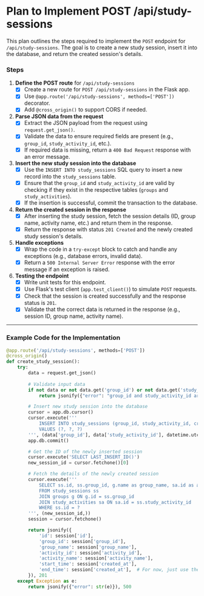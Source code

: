 # Plan to Implement POST /api/study-sessions

This plan outlines the steps required to implement the `POST` endpoint for `/api/study-sessions`. The goal is to create a new study session, insert it into the database, and return the created session's details.

### Steps

1. **Define the POST route** for `/api/study-sessions`
    - [x] Create a new route for `POST /api/study-sessions` in the Flask app.
    - [x] Use `@app.route('/api/study-sessions', methods=['POST'])` decorator.
    - [x] Add `@cross_origin()` to support CORS if needed.

2. **Parse JSON data from the request**  
    - [x] Extract the JSON payload from the request using `request.get_json()`.
    - [x] Validate the data to ensure required fields are present (e.g., `group_id`, `study_activity_id`, etc.).
    - [x] If required data is missing, return a `400 Bad Request` response with an error message.

3. **Insert the new study session into the database**  
    - [x] Use the `INSERT INTO study_sessions` SQL query to insert a new record into the `study_sessions` table.
    - [x] Ensure that the `group_id` and `study_activity_id` are valid by checking if they exist in the respective tables (`groups` and `study_activities`).
    - [x] If the insertion is successful, commit the transaction to the database.

4. **Return the created session in the response**  
    - [x] After inserting the study session, fetch the session details (ID, group name, activity name, etc.) and return them in the response.
    - [x] Return the response with status `201 Created` and the newly created study session's details.

5. **Handle exceptions**  
    - [x] Wrap the code in a `try-except` block to catch and handle any exceptions (e.g., database errors, invalid data).
    - [x] Return a `500 Internal Server Error` response with the error message if an exception is raised.

6. **Testing the endpoint**  
    - [x] Write unit tests for this endpoint.
    - [x] Use Flask's test client (`app.test_client()`) to simulate `POST` requests.
    - [x] Check that the session is created successfully and the response status is `201`.
    - [x] Validate that the correct data is returned in the response (e.g., session ID, group name, activity name).

---

### Example Code for the Implementation

```python
@app.route('/api/study-sessions', methods=['POST'])
@cross_origin()
def create_study_session():
    try:
        data = request.get_json()
        
        # Validate input data
        if not data or not data.get('group_id') or not data.get('study_activity_id'):
            return jsonify({"error": "group_id and study_activity_id are required"}), 400

        # Insert new study session into the database
        cursor = app.db.cursor()
        cursor.execute('''
            INSERT INTO study_sessions (group_id, study_activity_id, created_at)
            VALUES (?, ?, ?)
        ''', (data['group_id'], data['study_activity_id'], datetime.utcnow()))
        app.db.commit()

        # Get the ID of the newly inserted session
        cursor.execute('SELECT LAST_INSERT_ID()')
        new_session_id = cursor.fetchone()[0]

        # Fetch the details of the newly created session
        cursor.execute('''
            SELECT ss.id, ss.group_id, g.name as group_name, sa.id as activity_id, sa.name as activity_name, ss.created_at
            FROM study_sessions ss
            JOIN groups g ON g.id = ss.group_id
            JOIN study_activities sa ON sa.id = ss.study_activity_id
            WHERE ss.id = ?
        ''', (new_session_id,))
        session = cursor.fetchone()

        return jsonify({
            'id': session['id'],
            'group_id': session['group_id'],
            'group_name': session['group_name'],
            'activity_id': session['activity_id'],
            'activity_name': session['activity_name'],
            'start_time': session['created_at'],
            'end_time': session['created_at'],  # For now, just use the same time
        }), 201
    except Exception as e:
        return jsonify({"error": str(e)}), 500
